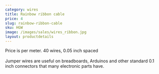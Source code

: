```yaml
---
category: wires
title: Rainbow ribbon cable
price: 4
slug: rainbow-ribbon-cable
sku: HGW
image: /images/sales/wires_ribbon.jpg
layout: productdetails
---
```

Price is per meter. 40 wires, 0.05 inch spaced
<br><br>Jumper wires are useful on breadboards, Arduinos and other standard 0.1 inch connectors that many electronic parts have.
